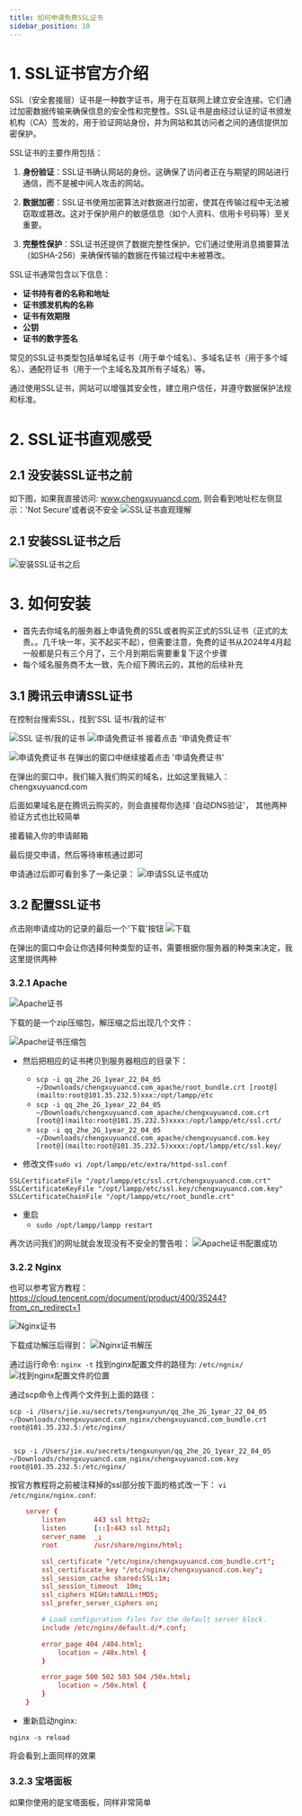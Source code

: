 ```yaml
---
title: 如何申请免费SSL证书
sidebar_position: 10
---
```


# 1. SSL证书官方介绍
SSL（安全套接层）证书是一种数字证书，用于在互联网上建立安全连接。它们通过加密数据传输来确保信息的安全性和完整性。SSL证书是由经过认证的证书颁发机构（CA）签发的，用于验证网站身份，并为网站和其访问者之间的通信提供加密保护。

SSL证书的主要作用包括：

1. **身份验证**：SSL证书确认网站的身份。这确保了访问者正在与期望的网站进行通信，而不是被中间人攻击的网站。

2. **数据加密**：SSL证书使用加密算法对数据进行加密，使其在传输过程中无法被窃取或篡改。这对于保护用户的敏感信息（如个人资料、信用卡号码等）至关重要。

3. **完整性保护**：SSL证书还提供了数据完整性保护。它们通过使用消息摘要算法（如SHA-256）来确保传输的数据在传输过程中未被篡改。

SSL证书通常包含以下信息：

- **证书持有者的名称和地址**
- **证书颁发机构的名称**
- **证书有效期限**
- **公钥**
- **证书的数字签名**

常见的SSL证书类型包括单域名证书（用于单个域名）、多域名证书（用于多个域名）、通配符证书（用于一个主域名及其所有子域名）等。

通过使用SSL证书，网站可以增强其安全性，建立用户信任，并遵守数据保护法规和标准。

# 2. SSL证书直观感受

## 2.1 没安装SSL证书之前
如下图，如果我直接访问: www.chengxuyuancd.com, 则会看到地址栏左侧显示：'Not Secure'或者说不安全
![SSL证书直观理解](./images/image.png)

## 2.1 安装SSL证书之后
![安装SSL证书之后](./images/image3.png)

# 3. 如何安装
- 首先去你域名的服务器上申请免费的SSL或者购买正式的SSL证书（正式的太贵。。几千块一年，买不起买不起），但需要注意，免费的证书从2024年4月起一般都是只有三个月了，三个月到期后需要重复下这个步骤
- 每个域名服务商不太一致，先介绍下腾讯云的，其他的后续补充

## 3.1 腾讯云申请SSL证书
在控制台搜索SSL，找到'SSL 证书/我的证书'

![SSL 证书/我的证书](./images/image2.png)
![申请免费证书](./images/image4.png)
接着点击 '申请免费证书'

![申请免费证书](./images/image5.png)
在弹出的窗口中继续接着点击 '申请免费证书'


在弹出的窗口中，我们输入我们购买的域名，比如这里我输入：chengxuyuancd.com

后面如果域名是在腾讯云购买的，则会直接帮你选择 '自动DNS验证'，
其他两种验证方式也比较简单

接着输入你的申请邮箱

最后提交申请，然后等待审核通过即可

申请通过后即可看到多了一条记录：
![申请SSL证书成功](./images/image7.png)

## 3.2 配置SSL证书
点击刚申请成功的记录的最后一个'下载'按钮
![下载](./images/image8.png)

在弹出的窗口中会让你选择何种类型的证书，需要根据你服务器的种类来决定，我这里提供两种
### 3.2.1 Apache

![Apache证书](./images/image9.png)

下载的是一个zip压缩包，解压缩之后出现几个文件：

![Apache证书压缩包](./images/image10.png)


- 然后把相应的证书拷贝到服务器相应的目录下：
    - `scp -i qq_2he_2G_1year_22_04_05 ~/Downloads/chengxuyuancd.com_apache/root_bundle.crt [root@](mailto:root@101.35.232.5)xxx:/opt/lampp/etc`
    - `scp -i qq_2he_2G_1year_22_04_05 ~/Downloads/chengxuyuancd.com_apache/chengxuyuancd.com.crt [root@](mailto:root@101.35.232.5)xxxx:/opt/lampp/etc/ssl.crt/`
    - `scp -i qq_2he_2G_1year_22_04_05 ~/Downloads/chengxuyuancd.com_apache/chengxuyuancd.com.key [root@](mailto:root@101.35.232.5)xxxx:/opt/lampp/etc/ssl.key/`

- 修改文件`sudo vi /opt/lampp/etc/extra/httpd-ssl.conf`

```shell
SSLCertificateFile "/opt/lampp/etc/ssl.crt/chengxuyuancd.com.crt"
SSLCertificateKeyFile "/opt/lampp/etc/ssl.key/chengxuyuancd.com.key"
SSLCertificateChainFile "/opt/lampp/etc/root_bundle.crt"
```


- 重启
    - `sudo /opt/lampp/lampp restart`


再次访问我们的网址就会发现没有不安全的警告啦：
![Apache证书配置成功](./images/image11.png)


### 3.2.2 Nginx
也可以参考官方教程：https://cloud.tencent.com/document/product/400/35244?from_cn_redirect=1

![Nginx证书](./images/image12.png)

下载成功解压后得到：
![Nginx证书解压](./images/image13.png)

通过运行命令: `nginx -t` 找到nginx配置文件的路径为: `/etc/ngnix/`
![找到nginx配置文件的位置](./images/image14.png)

通过scp命令上传两个文件到上面的路径：

```shell
scp -i /Users/jie.xu/secrets/tengxunyun/qq_2he_2G_1year_22_04_05 ~/Downloads/chengxuyuancd.com_nginx/chengxuyuancd.com_bundle.crt root@101.35.232.5:/etc/nginx/


 scp -i /Users/jie.xu/secrets/tengxunyun/qq_2he_2G_1year_22_04_05 ~/Downloads/chengxuyuancd.com_nginx/chengxuyuancd.com.key root@101.35.232.5:/etc/nginx/
```

按官方教程将之前被注释掉的ssl部分按下面的格式改一下：
`vi /etc/nginx/nginx.conf`:

```conf
    server {
        listen       443 ssl http2;
        listen       [::]:443 ssl http2;
        server_name  _;
        root         /usr/share/nginx/html;

        ssl_certificate "/etc/nginx/chengxuyuancd.com_bundle.crt";
        ssl_certificate_key "/etc/nginx/chengxuyuancd.com.key";
        ssl_session_cache shared:SSL:1m;
        ssl_session_timeout  10m;
        ssl_ciphers HIGH:!aNULL:!MD5;
        ssl_prefer_server_ciphers on;

        # Load configuration files for the default server block.
        include /etc/nginx/default.d/*.conf;

        error_page 404 /404.html;
            location = /40x.html {
        }

        error_page 500 502 503 504 /50x.html;
            location = /50x.html {
        }
    }

```


- 重新启动nginx:

`nginx -s reload`

将会看到上面同样的效果


### 3.2.3 宝塔面板

如果你使用的是宝塔面板，同样非常简单

